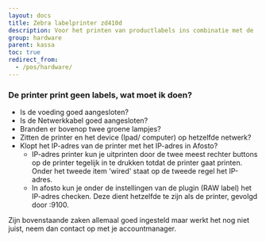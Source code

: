 ```yaml
---
layout: docs
title: Zebra labelprinter zd410d
description: Voor het printen van productlabels ins combinatie met de 'raw label' plugin.
group: hardware
parent: kassa
toc: true
redirect_from:
  - /pos/hardware/
---
```


###  De printer print geen labels, wat moet ik doen?
* Is de voeding goed aangesloten?
* Is de Netwerkkabel goed aangesloten?
* Branden er bovenop twee groene lampjes?
* Zitten de printer en het device (Ipad/ computer) op hetzelfde netwerk?
* Klopt het IP-adres van de printer met het IP-adres in Afosto?
    * IP-adres printer kun je uitprinten door de twee meest rechter buttons op de printer tegelijk in te drukken totdat de printer gaat printen. Onder het tweede item 'wired' staat op de tweede regel het IP-adres.
    * In afosto kun je onder de instellingen van de plugin (RAW label) het IP-adres checken. Deze dient hetzelfde te zijn als de printer, gevolgd door :9100.

Zijn bovenstaande zaken allemaal goed ingesteld maar werkt het nog niet juist, neem dan contact op met je accountmanager.